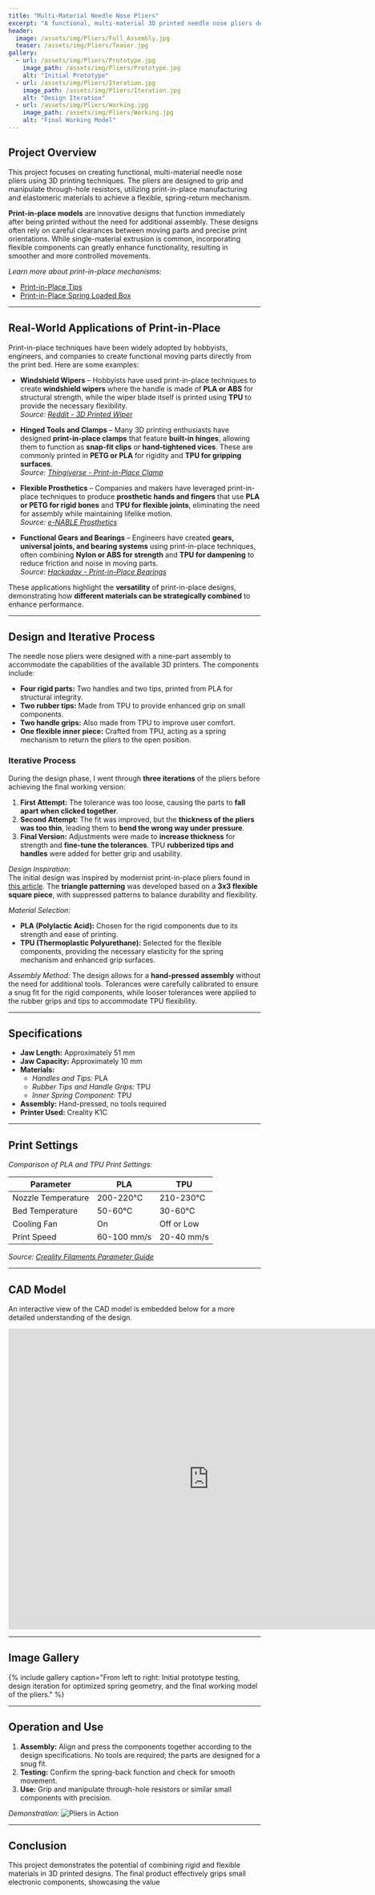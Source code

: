 ```yaml
---
title: "Multi-Material Needle Nose Pliers"
excerpt: "A functional, multi-material 3D printed needle nose pliers designed for gripping and manipulating through-hole resistors."
header:
  image: /assets/img/Pliers/Full_Assembly.jpg
  teaser: /assets/img/Pliers/Teaser.jpg
gallery:
  - url: /assets/img/Pliers/Prototype.jpg
    image_path: /assets/img/Pliers/Prototype.jpg
    alt: "Initial Prototype"
  - url: /assets/img/Pliers/Iteration.jpg
    image_path: /assets/img/Pliers/Iteration.jpg
    alt: "Design Iteration"
  - url: /assets/img/Pliers/Working.jpg
    image_path: /assets/img/Pliers/Working.jpg
    alt: "Final Working Model"
---
```


## Project Overview
This project focuses on creating functional, multi-material needle nose pliers using 3D printing techniques. The pliers are designed to grip and manipulate through-hole resistors, utilizing print-in-place manufacturing and elastomeric materials to achieve a flexible, spring-return mechanism.

**Print-in-place models** are innovative designs that function immediately after being printed without the need for additional assembly. These designs often rely on careful clearances between moving parts and precise print orientations. While single-material extrusion is common, incorporating flexible components can greatly enhance functionality, resulting in smoother and more controlled movements.

*Learn more about print-in-place mechanisms:*
- [Print-in-Place Tips](https://core-electronics.com.au/guides/print-in-place-tips/)
- [Print-in-Place Spring Loaded Box](https://www.instructables.com/Print-in-Place-Spring-Loaded-Box/)

---

## Real-World Applications of Print-in-Place
Print-in-place techniques have been widely adopted by hobbyists, engineers, and companies to create functional moving parts directly from the print bed. Here are some examples:

- **Windshield Wipers** – Hobbyists have used print-in-place techniques to create **windshield wipers** where the handle is made of **PLA or ABS** for structural strength, while the wiper blade itself is printed using **TPU** to provide the necessary flexibility.  
  *Source: [Reddit - 3D Printed Wiper](https://www.reddit.com/r/3Dprinting/comments/xyzabc/)*  

- **Hinged Tools and Clamps** – Many 3D printing enthusiasts have designed **print-in-place clamps** that feature **built-in hinges**, allowing them to function as **snap-fit clips** or **hand-tightened vices**. These are commonly printed in **PETG or PLA** for rigidity and **TPU for gripping surfaces**.  
  *Source: [Thingiverse - Print-in-Place Clamp](https://www.thingiverse.com/thing:2827439)*  

- **Flexible Prosthetics** – Companies and makers have leveraged print-in-place techniques to produce **prosthetic hands and fingers** that use **PLA or PETG for rigid bones** and **TPU for flexible joints**, eliminating the need for assembly while maintaining lifelike motion.  
  *Source: [e-NABLE Prosthetics](https://enablingthefuture.org/)*  

- **Functional Gears and Bearings** – Engineers have created **gears, universal joints, and bearing systems** using print-in-place techniques, often combining **Nylon or ABS for strength** and **TPU for dampening** to reduce friction and noise in moving parts.  
  *Source: [Hackaday - Print-in-Place Bearings](https://hackaday.com/2020/05/28/3d-printed-print-in-place-bearing-design/)*  

These applications highlight the **versatility** of print-in-place designs, demonstrating how **different materials can be strategically combined** to enhance performance.

---

## Design and Iterative Process
The needle nose pliers were designed with a nine-part assembly to accommodate the capabilities of the available 3D printers. The components include:

- **Four rigid parts:** Two handles and two tips, printed from PLA for structural integrity.
- **Two rubber tips:** Made from TPU to provide enhanced grip on small components.
- **Two handle grips:** Also made from TPU to improve user comfort.
- **One flexible inner piece:** Crafted from TPU, acting as a spring mechanism to return the pliers to the open position.

### Iterative Process  
During the design phase, I went through **three iterations** of the pliers before achieving the final working version:

1. **First Attempt:** The tolerance was too loose, causing the parts to **fall apart when clicked together**.
2. **Second Attempt:** The fit was improved, but the **thickness of the pliers was too thin**, leading them to **bend the wrong way under pressure**.
3. **Final Version:** Adjustments were made to **increase thickness** for strength and **fine-tune the tolerances**. TPU **rubberized tips and handles** were added for better grip and usability.

*Design Inspiration:*  
The initial design was inspired by modernist print-in-place pliers found in [this article](https://all3dp.com/3d-printed-flexible-pliers/). The **triangle patterning** was developed based on a **3x3 flexible square piece**, with suppressed patterns to balance durability and flexibility.

*Material Selection:*
- **PLA (Polylactic Acid):** Chosen for the rigid components due to its strength and ease of printing.
- **TPU (Thermoplastic Polyurethane):** Selected for the flexible components, providing the necessary elasticity for the spring mechanism and enhanced grip surfaces.

*Assembly Method:*
The design allows for a **hand-pressed assembly** without the need for additional tools. Tolerances were carefully calibrated to ensure a snug fit for the rigid components, while looser tolerances were applied to the rubber grips and tips to accommodate TPU flexibility.

---

## Specifications
- **Jaw Length:** Approximately 51 mm
- **Jaw Capacity:** Approximately 10 mm
- **Materials:**
  - *Handles and Tips:* PLA
  - *Rubber Tips and Handle Grips:* TPU
  - *Inner Spring Component:* TPU
- **Assembly:** Hand-pressed, no tools required
- **Printer Used:** Creality K1C

---

## Print Settings
*Comparison of PLA and TPU Print Settings:*

| Parameter           | PLA                         | TPU                         |
|---------------------|-----------------------------|-----------------------------|
| Nozzle Temperature  | 200-220°C                   | 210-230°C                   |
| Bed Temperature     | 50-60°C                     | 30-60°C                     |
| Cooling Fan         | On                          | Off or Low                  |
| Print Speed         | 60-100 mm/s                 | 20-40 mm/s                  |

*Source: [Creality Filaments Parameter Guide](https://store.creality.com/blog/creality-3d-printer-filaments-type-parameter)*


---

## CAD Model
An interactive view of the CAD model is embedded below for a more detailed understanding of the design.

<iframe src="https://a360.co/4bFuyR6" width="800" height="600" allowfullscreen="true" webkitallowfullscreen="true" mozallowfullscreen="true" frameborder="0"></iframe>

---

## Image Gallery
{% include gallery caption="From left to right: Initial prototype testing, design iteration for optimized spring geometry, and the final working model of the pliers." %}

---

## Operation and Use
1. **Assembly:** Align and press the components together according to the design specifications. No tools are required; the parts are designed for a snug fit.
2. **Testing:** Confirm the spring-back function and check for smooth movement.
3. **Use:** Grip and manipulate through-hole resistors or similar small components with precision.

*Demonstration:*
![Pliers in Action](https://example.com/assets/img/Pliers/Demo.gif)

---

## Conclusion
This project demonstrates the potential of combining rigid and flexible materials in 3D printed designs. The final product effectively grips small electronic components, showcasing the value 
